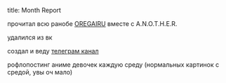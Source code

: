 title: Month Report

прочитал всю ранобе [OREGAIRU](https://ruranobe.ru/r/oregairu/) вместе с A.N.O.T.H.E.R.

удалился из вк

создал и веду [телеграм канал](https://t.me/rprtr259)

рофлопостинг аниме девочек каждую среду (нормальных картинок с средой, увы оч мало)
